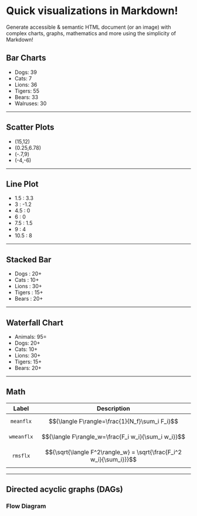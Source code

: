 # Quick visualizations in Markdown!

Generate accessible & semantic HTML document (or an image) with complex charts, graphs, mathematics and more using the simplicity of Markdown!

## Bar Charts    
- Dogs: 39
- Cats: 7
- Lions: 36
- Tigers: 55
- Bears: 33
- Walruses: 30

---

## Scatter Plots
- (15,12)
- (0.25,6.78)
- (-.7,9)
- (-4,-6)

---

## Line Plot
* 1.5 : 3.3
* 3 : -1.2
* 4.5 : 0
* 6 : 0
* 7.5 : 1.5
* 9 : 4
* 10.5 : 8

---

## Stacked Bar
* Dogs : 20+
* Cats : 10+
* Lions : 30+
* Tigers : 15+
* Bears : 20+

---

## Waterfall Chart
- Animals: 95=
- Dogs: 20+
- Cats: 10+
- Lions: 30+
- Tigers: 15+
- Bears: 20+

--- 

## Math
| Label        |  Description                                                        |
| :----------: | :-----------------------------------------------------------------: |
| `meanflx`    | $${\langle F\rangle=\frac{1}{N_f}\sum_i F_i}$$                      |
| `wmeanflx`   | $${\langle F\rangle_w=\frac{F_i w_i}{\sum_i w_i}}$$                 |
| `rmsflx`     | $${\sqrt{\langle F^2\rangle_w} = \sqrt{\frac{F_i^2 w_i}{\sum_i}}}$$ |

--- 

## Directed acyclic graphs (DAGs)

### Flow Diagram

